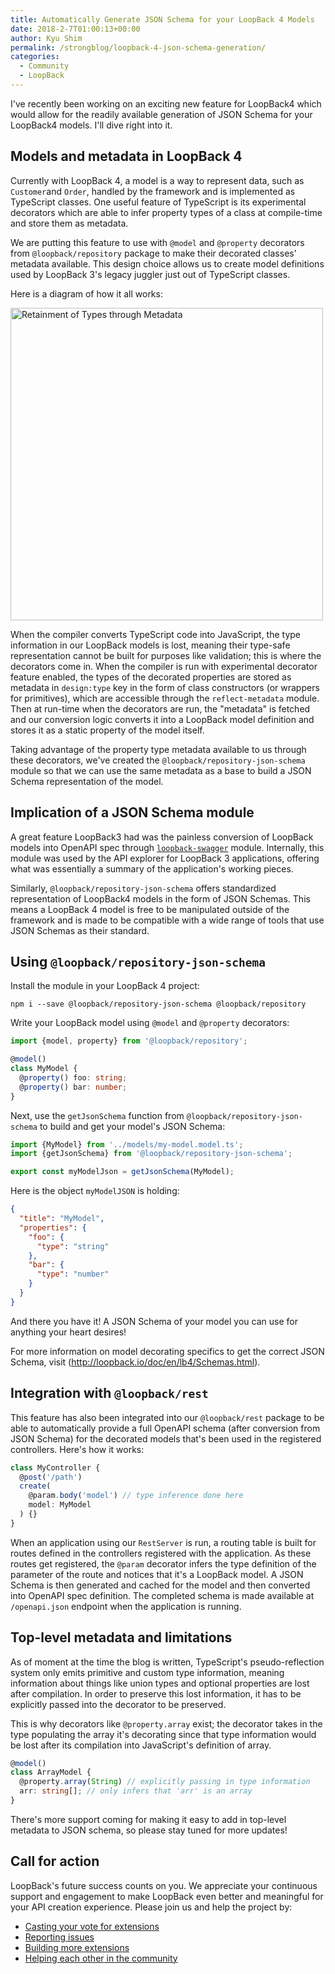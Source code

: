 ```yaml
---
title: Automatically Generate JSON Schema for your LoopBack 4 Models
date: 2018-2-7T01:00:13+00:00
author: Kyu Shim
permalink: /strongblog/loopback-4-json-schema-generation/
categories:
  - Community
  - LoopBack
---
```


I've recently been working on an exciting new feature for LoopBack4 which would allow for the readily available generation of JSON Schema for your LoopBack4 models. I'll dive right into it.

## Models and metadata in LoopBack 4

Currently with LoopBack 4, a model is a way to represent data, such as `Customer`and `Order`, handled by the framework and is implemented as TypeScript classes. One useful feature of TypeScript is its experimental decorators which are able to infer property types of a class at compile-time and store them as metadata. 
<!--more-->
We are putting this feature to use with `@model` and `@property` decorators from `@loopback/repository` package to make their decorated classes' metadata available. This design choice allows us to create model definitions used by LoopBack 3's legacy juggler just out of TypeScript classes.

Here is a diagram of how it all works:

<img src="https://strongloop.com/blog-assets/2018/02/retainment-of-types-through-metadata.jpg" alt="Retainment of Types through Metadata" style="width: 500px"/>

When the compiler converts TypeScript code into JavaScript, the type information in our LoopBack models is lost, meaning their type-safe representation cannot be built for purposes like validation; this is where the decorators come in. When the compiler is run with experimental decorator feature enabled, the types of the decorated properties are stored as metadata in `design:type` key in the form of class constructors (or wrappers for primitives), which are accessible through the `reflect-metadata` module. Then at run-time when the decorators are run, the "metadata" is fetched and our conversion logic converts it into a LoopBack model definition and stores it as a static property of the model itself.

Taking advantage of the property type metadata available to us through these decorators, we've created the `@loopback/repository-json-schema` module so that we can use the same metadata as a base to build a JSON Schema representation of the model.

## Implication of a JSON Schema module

A great feature LoopBack3 had was the painless conversion of LoopBack models into OpenAPI spec through [`loopback-swagger`](https://github.com/strongloop/loopback-swagger) module. Internally, this module was used by the API explorer for LoopBack 3
applications, offering what was essentially a summary of the application's working pieces.

Similarly, `@loopback/repository-json-schema` offers standardized representation of LoopBack4 models in the form of JSON Schemas. This means a LoopBack 4 model is free to be manipulated outside of the framework and is made to be compatible with a wide range of tools that use JSON Schemas as their standard.

## Using `@loopback/repository-json-schema`

Install the module in your LoopBack 4 project:
```
npm i --save @loopback/repository-json-schema @loopback/repository
```

Write your LoopBack model using `@model` and `@property` decorators:
```ts
import {model, property} from '@loopback/repository';

@model()
class MyModel {
  @property() foo: string;
  @property() bar: number;
}
```

Next, use the `getJsonSchema` function from `@loopback/repository-json-schema` to build and get your model's JSON Schema:

```ts
import {MyModel} from '../models/my-model.model.ts';
import {getJsonSchema} from '@loopback/repository-json-schema';

export const myModelJson = getJsonSchema(MyModel);
```

Here is the object `myModelJSON` is holding:
```json
{
  "title": "MyModel",
  "properties": {
    "foo": {
      "type": "string"
    },
    "bar": {
      "type": "number"
    }
  }
}
```

And there you have it! A JSON Schema of your model you can use for anything your heart desires!

For more information on model decorating specifics to get the correct JSON Schema, visit (http://loopback.io/doc/en/lb4/Schemas.html).

## Integration with `@loopback/rest`

This feature has also been integrated into our `@loopback/rest` package to be able to automatically provide a full OpenAPI schema (after conversion from JSON Schema) for the decorated models that's been used in the registered controllers. Here's how it works:

```ts
class MyController {
  @post('/path')
  create(
    @param.body('model') // type inference done here
    model: MyModel
  ) {}
}
```

When an application using our `RestServer` is run, a routing table is built for routes defined in the controllers registered with the application. As these routes get registered, the `@param` decorator infers the type definition of the parameter of the route and notices that it's a LoopBack model. A JSON Schema is then generated and cached for the model and then converted into OpenAPI spec definition. The completed schema is made available at `/openapi.json` endpoint when the application is running.

## Top-level metadata and limitations

As of moment at the time the blog is written, TypeScript's pseudo-reflection system only emits primitive and custom type information, meaning information about things like union types and optional properties are lost after compilation. In order to preserve this lost information, it has to be explicitly passed into the decorator to be preserved.

This is why decorators like `@property.array` exist; the decorator takes in the type populating the array it's decorating
since that type information would be lost after its compilation into JavaScript's definition of array.

```ts
@model()
class ArrayModel {
  @property.array(String) // explicitly passing in type information
  arr: string[]; // only infers that 'arr' is an array
}
```

There's more support coming for making it easy to add in top-level metadata to JSON schema, so please stay tuned for more updates!

## Call for action

LoopBack's future success counts on you. We appreciate your continuous support and engagement to make LoopBack even better and meaningful for your API creation experience. Please join us and help the project by:

* [Casting your vote for extensions](https://github.com/strongloop/loopback-next/issues/512)
* [Reporting issues](https://github.com/strongloop/loopback-next/issues)
* [Building more extensions](https://github.com/strongloop/loopback-next/issues/647)
* [Helping each other in the community](https://groups.google.com/forum/#!forum/loopbackjs)
